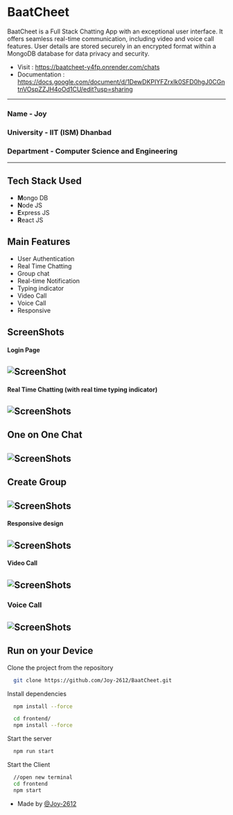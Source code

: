 # BaatCheet

BaatCheet is a Full Stack Chatting App with an exceptional user interface. It offers seamless real-time communication, including video and voice call features. User details are stored securely in an encrypted format within a MongoDB database for data privacy and security.

- Visit : <https://baatcheet-y4fp.onrender.com/chats>
- Documentation : <https://docs.google.com/document/d/1DewDKPIYFZrxlk0SFD0hgJ0CGntnVOspZZJH4oOd1CU/edit?usp=sharing>

---

### Name - Joy

### University - IIT (ISM) Dhanbad

### Department - Computer Science and Engineering

---

## Tech Stack Used

- **M**ongo DB
- **N**ode JS
- **E**xpress JS
- **R**eact JS

## Main Features

- User Authentication
- Real Time Chatting
- Group chat
- Real-time Notification
- Typing indicator
- Video Call
- Voice Call
- Responsive

## ScreenShots

#### Login Page

## ![ScreenShot](./frontend/screenshots/Sign%20in.png)

#### Real Time Chatting (with real time typing indicator)

## ![ScreenShots](./frontend/screenshots/Real%20Time%20Chattting.png)

## One on One Chat

## ![ScreenShots](./frontend/screenshots/Impressive%20Design.png)

## Create Group

## ![ScreenShots](./frontend/screenshots/Create%20Group.png)

#### Responsive design

## ![ScreenShots](./frontend/screenshots/Responsive%20Design.png)

#### Video Call

## ![ScreenShots](./frontend/screenshots/Video%20Call.png)

### Voice Call

## ![ScreenShots](./frontend/screenshots/Voice%20Call.png)

## Run on your Device

Clone the project from the repository

```bash
  git clone https://github.com/Joy-2612/BaatCheet.git
```

Install dependencies

```bash
  npm install --force
```

```bash
  cd frontend/
  npm install --force
```

Start the server

```bash
  npm run start
```

Start the Client

```bash
  //open new terminal
  cd frontend
  npm start
```

- Made by [@Joy-2612](https://github.com/Joy-2612)
